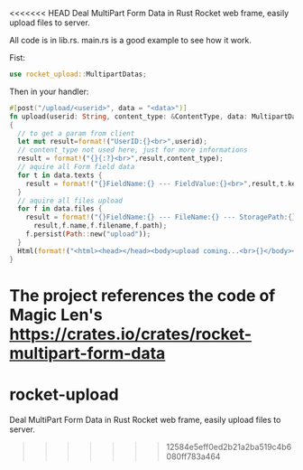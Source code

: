 <<<<<<< HEAD
Deal MultiPart Form Data in Rust Rocket web frame, easily upload files to server.

All code is in lib.rs. main.rs is a good example to see how it work.

Fist:  
```rs
use rocket_upload::MultipartDatas;
```

Then in your handler:  
```rs
#[post("/upload/<userid>", data = "<data>")]
fn upload(userid: String, content_type: &ContentType, data: MultipartDatas) -> Html<String>
{
  // to get a param from client
  let mut result=format!("UserID:{}<br>",userid);
  // content_type not used here, just for more informations
  result = format!("{}{:?}<br>",result,content_type);
  // aquire all Form field data
  for t in data.texts {
    result = format!("{}FieldName:{} --- FieldValue:{}<br>",result,t.key,t.value);
  }
  // aquire all files upload 
  for f in data.files {
    result = format!("{}FieldName:{} --- FileName:{} --- StoragePath:{}<br>",
      result,f.name,f.filename,f.path);
    f.persist(Path::new("upload"));
  }
  Html(format!("<html><head></head><body>upload coming...<br>{}</body></html>",result))
}
```

The project references the code of Magic Len's https://crates.io/crates/rocket-multipart-form-data
=======
# rocket-upload
Deal MultiPart Form Data in Rust Rocket web frame, easily upload files to server.
>>>>>>> 12584e5eff0ed2b21a2ba519c4b6080ff783a464
